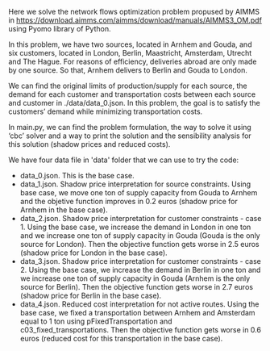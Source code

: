 Here we solve the network flows optimization problem propused by AIMMS in https://download.aimms.com/aimms/download/manuals/AIMMS3_OM.pdf using Pyomo library of Python.

In this problem, we have two sources, located in Arnhem and Gouda, and six customers, located in London, Berlin, Maastricht, Amsterdam, Utrecht and The Hague. For reasons of efficiency, deliveries abroad are only made by one source. So that, Arnhem delivers to Berlin and Gouda to London.

We can find the original limits of production/supply for each source, the demand for each customer and transportation costs between each source and customer in ./data/data_0.json. In this problem, the goal is to satisfy the customers’ demand while minimizing transportation costs.

In main.py, we can find the problem formulation, the way to solve it using ‘cbc’ solver and a way to print the solution and the sensibility analysis for this solution (shadow prices and reduced costs).

We have four data file in 'data' folder that we can use to try the code:
* data_0.json. This is the base case.
* data_1.json. Shadow price interpretation for source constraints. Using base case, we move one ton of supply capacity from Gouda to Arnhem and the objetive function improves in 0.2 euros (shadow price for Arnhem in the base case).
* data_2.json. Shadow price interpretation for customer constraints - case 1. Using the base case, we increase the demand in London in one ton and we increase one ton of supply capacity in Gouda (Gouda is the only source for London). Then the objective function gets worse in 2.5 euros (shadow price for London in the base case).
* data_3.json. Shadow price interpretation for customer constraints - case 2. Using the base case, we increase the demand in Berlin in one ton and we increase one ton of supply capacity in Gouda (Arnhem is the only source for Berlin). Then the objective function gets worse in 2.7 euros (shadow price for Berlin in the base case).
* data_4.json. Reduced cost interpretation for not active routes. Using the base case, we fixed a transportation between Arnhem and Amsterdam equal to 1 ton using pFixedTransportation and c03_fixed_transportations. Then the objective function gets worse in 0.6 euros (reduced cost for this transportation in the base case).